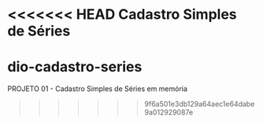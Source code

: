 <<<<<<< HEAD
Cadastro Simples de Séries
=======
# dio-cadastro-series
PROJETO 01 - Cadastro Simples de Séries em memória
>>>>>>> 9f6a501e3db129a64aec1e64dabe9a012929087e
